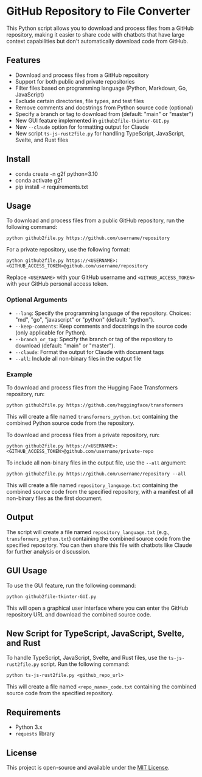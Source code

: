 # GitHub Repository to File Converter

This Python script allows you to download and process files from a GitHub repository, making it easier to share code with chatbots that have large context capabilities but don't automatically download code from GitHub.

## Features

- Download and process files from a GitHub repository
- Support for both public and private repositories
- Filter files based on programming language (Python, Markdown, Go, JavaScript)
- Exclude certain directories, file types, and test files
- Remove comments and docstrings from Python source code (optional)
- Specify a branch or tag to download from (default: "main" or "master")
- New GUI feature implemented in `github2file-tkinter-GUI.py`
- New `--claude` option for formatting output for Claude
- New script `ts-js-rust2file.py` for handling TypeScript, JavaScript, Svelte, and Rust files

## Install

- conda create -n g2f python=3.10
- conda activate g2f
- pip install -r requirements.txt 

## Usage

To download and process files from a public GitHub repository, run the following command:

```
python github2file.py https://github.com/username/repository
```

For a private repository, use the following format:

```
python github2file.py https://<USERNAME>:<GITHUB_ACCESS_TOKEN>@github.com/username/repository
```

Replace `<USERNAME>` with your GitHub username and `<GITHUB_ACCESS_TOKEN>` with your GitHub personal access token.

### Optional Arguments

- `--lang`: Specify the programming language of the repository. Choices: "md", "go", "javascript" or "python" (default: "python").
- `--keep-comments`: Keep comments and docstrings in the source code (only applicable for Python).
- `--branch_or_tag`: Specify the branch or tag of the repository to download (default: "main" or "master").
- `--claude`: Format the output for Claude with document tags
- `--all`: Include all non-binary files in the output file

### Example

To download and process files from the Hugging Face Transformers repository, run:

```
python github2file.py https://github.com/huggingface/transformers
```

This will create a file named `transformers_python.txt` containing the combined Python source code from the repository.

To download and process files from a private repository, run:

```
python github2file.py https://<USERNAME>:<GITHUB_ACCESS_TOKEN>@github.com/username/private-repo
```

To include all non-binary files in the output file, use the `--all` argument:

```
python github2file.py https://github.com/username/repository --all
```

This will create a file named `repository_language.txt` containing the combined source code from the specified repository, with a manifest of all non-binary files as the first document.

## Output

The script will create a file named `repository_language.txt` (e.g., `transformers_python.txt`) containing the combined source code from the specified repository. You can then share this file with chatbots like Claude for further analysis or discussion.

## GUI Usage

To use the GUI feature, run the following command:

```
python github2file-tkinter-GUI.py
```

This will open a graphical user interface where you can enter the GitHub repository URL and download the combined source code.

## New Script for TypeScript, JavaScript, Svelte, and Rust

To handle TypeScript, JavaScript, Svelte, and Rust files, use the `ts-js-rust2file.py` script. Run the following command:

```
python ts-js-rust2file.py <github_repo_url>
```

This will create a file named `<repo_name>_code.txt` containing the combined source code from the specified repository.

## Requirements

- Python 3.x
- `requests` library

## License

This project is open-source and available under the [MIT License](LICENSE).
